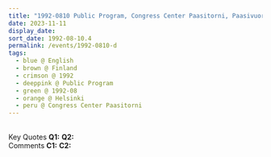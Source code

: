 ```yaml
---
title: "1992-0810 Public Program, Congress Center Paasitorni, Paasivuorenkatu 5 A, Helsinki, Finland"
date: 2023-11-11
display_date: 
sort_date: 1992-08-10.4
permalink: /events/1992-0810-d
tags:
  - blue @ English
  - brown @ Finland
  - crimson @ 1992
  - deeppink @ Public Program
  - green @ 1992-08
  - orange @ Helsinki
  - peru @ Congress Center Paasitorni
---
```


<br>

<wave-list>
  <list-title color="DarkSeaGreen" width="55">Key Quotes</list-title>
  <list-item color="BlanchedAlmond" width="280"><b>Q1:</b> <i></i></list-item>
  <list-item color="Lavender" width="280"><b>Q2:</b> <i></i></list-item>
</wave-list>

<br>

<wave-list>
  <list-title color="DarkSeaGreen" width="55">Comments</list-title>
  <list-item color="BlanchedAlmond" width="280"><b>C1:</b> <i></i></list-item>
  <list-item color="Lavender" width="280"><b>C2:</b> <i></i></list-item>
</wave-list>